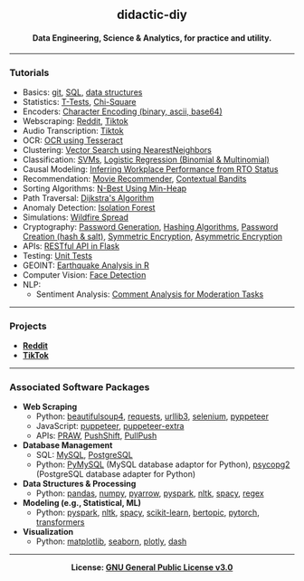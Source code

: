 <h2 align='center'>didactic-diy</h2>
<h4 align='center'>Data Engineering, Science & Analytics, for practice and utility.</h4>

---
### Tutorials
- Basics: [git](https://github.com/kariemoorman/didactic-diy/tree/main/tutorials/git), [SQL](https://github.com/kariemoorman/didactic-diy/tree/main/tutorials/sql), [data structures](https://github.com/kariemoorman/didactic-diy/tree/main/tutorials/data_structures)
- Statistics: [T-Tests](https://github.com/kariemoorman/didactic-diy/blob/main/tutorials/statistics/t_test.ipynb), [Chi-Square](https://github.com/kariemoorman/didactic-diy/blob/main/tutorials/statistics/chi_squared.ipynb)
- Encoders: [Character Encoding (binary, ascii, base64)](https://github.com/kariemoorman/didactic-diy/blob/main/tutorials/encoding_and_encryption/character_encoder.py)
- Webscraping: [Reddit](https://github.com/kariemoorman/didactic-diy/tree/main/reddit/__scripts/reddit_scraper), [Tiktok](https://github.com/kariemoorman/didactic-diy/tree/main/tiktok)
- Audio Transcription: [Tiktok](https://github.com/kariemoorman/didactic-diy/blob/main/tiktok/__scripts/tiktok_video_to_text.py)
- OCR: [OCR using Tesseract](https://github.com/kariemoorman/didactic-diy/blob/main/tutorials/ocr/ocr_tesseract.ipynb)
- Clustering: [Vector Search using NearestNeighbors](https://github.com/kariemoorman/didactic-diy/blob/main/tutorials/clustering/Vector_Search.ipynb)
- Classification: [SVMs](https://github.com/kariemoorman/didactic-diy/blob/main/tutorials/classification/SVM_classification.ipynb), [Logistic Regression (Binomial & Multinomial)](https://github.com/kariemoorman/didactic-diy/blob/main/tutorials/predictive_modeling/logistic_regression.ipynb)
- Causal Modeling: [Inferring Workplace Performance from RTO Status](https://github.com/kariemoorman/didactic-diy/blob/main/tutorials/causal_modeling/causal_inference_modeling.ipynb)
- Recommendation: [Movie Recommender](https://github.com/kariemoorman/didactic-diy/blob/main/tutorials/recommendation/movie_recommendation.ipynb), [Contextual Bandits](https://github.com/kariemoorman/didactic-diy/blob/main/tutorials/recommendation/Contextual_Bandit_Models.ipynb)
- Sorting Algorithms: [N-Best Using Min-Heap](https://github.com/kariemoorman/didactic-diy/blob/main/tutorials/algorithms/sorting_algorithms/n_best.ipynb)
- Path Traversal: [Dijkstra's Algorithm](https://github.com/kariemoorman/didactic-diy/blob/main/tutorials/algorithms/dijkstras_algorithm_shortest_path.ipynb)
- Anomaly Detection: [Isolation Forest](https://github.com/kariemoorman/didactic-diy/blob/main/tutorials/anomaly_detection/unsupervised_anomaly_detection.ipynb)
- Simulations: [Wildfire Spread](https://github.com/kariemoorman/didactic-diy/tree/main/tutorials/simulations)
- Cryptography: [Password Generation](https://github.com/kariemoorman/didactic-diy/blob/main/tutorials/encoding_and_encryption/password_generation.py), [Hashing Algorithms](https://github.com/kariemoorman/didactic-diy/blob/main/tutorials/encoding_and_encryption/hash_functions.py), [Password Creation (hash & salt)](https://github.com/kariemoorman/didactic-diy/blob/main/tutorials/encoding_and_encryption/password_creation.py), [Symmetric Encryption](https://github.com/kariemoorman/didactic-diy/blob/main/tutorials/encoding_and_encryption/symmetric_encryption.py), [Asymmetric Encryption](https://github.com/kariemoorman/didactic-diy/blob/main/tutorials/encoding_and_encryption/asymmetric_encryption.py)
- APIs: [RESTful API in Flask](https://github.com/kariemoorman/didactic-diy/tree/main/tutorials/apis/restful_api/flask)
- Testing: [Unit Tests](https://github.com/kariemoorman/didactic-diy/tree/main/tutorials/tests)
- GEOINT: [Earthquake Analysis in R](https://github.com/kariemoorman/didactic-diy/blob/main/tutorials/geoint/r/geospatial_analysis-earthquakes.md)
- Computer Vision: [Face Detection](https://github.com/kariemoorman/didactic-diy/blob/main/tutorials/vision/face_detection.py)
- NLP:
  - Sentiment Analysis: [Comment Analysis for Moderation Tasks](https://github.com/kariemoorman/didactic-diy/blob/main/tutorials/nlp/sentiment_analysis/comment_analysis.py)
    
--- 
### Projects

- <b>[Reddit](https://github.com/kariemoorman/didactic-diy/tree/main/reddit)</b>
- <b>[TikTok](https://github.com/kariemoorman/didactic-diy/tree/main/tiktok)</b>

---

### Associated Software Packages
- <b>Web Scraping</b>
  - Python: [beautifulsoup4](https://pypi.org/project/beautifulsoup4/), [requests](https://pypi.org/project/requests/), [urllib3](https://pypi.org/project/urllib3/), [selenium](https://www.selenium.dev/), [pyppeteer](https://pypi.org/project/pyppeteer/)
  - JavaScript: [puppeteer](https://www.npmjs.com/package/puppeteer), [puppeteer-extra](https://github.com/berstend/puppeteer-extra/tree/master/packages/puppeteer-extra-plugin-stealth)
  - APIs: [PRAW](https://praw.readthedocs.io/en/stable/package_info/references.html), [PushShift](https://github.com/pushshift/api), [PullPush](https://pullpush.io/)
- <b>Database Management</b>
  - SQL: [MySQL](https://dev.mysql.com/doc/mysql-getting-started/en/), [PostgreSQL](https://www.postgresql.org/)
  - Python: [PyMySQL](https://pypi.org/project/pymysql/) (MySQL database adaptor for Python), [psycopg2](https://pypi.org/project/psycopg2/) (PostgreSQL database adapter for Python)
- <b>Data Structures & Processing</b>
  - Python: [pandas](https://pypi.org/project/pandas/), [numpy](https://pypi.org/project/numpy/), [pyarrow](https://pypi.org/project/pyarrow/), [pyspark](https://pypi.org/project/pyspark/), [nltk](https://pypi.org/project/nltk/), [spacy](https://pypi.org/project/spacy/), [regex](https://pypi.org/project/regex/)
- <b>Modeling (e.g., Statistical, ML)</b>
  - Python: [pyspark](https://pypi.org/project/pyspark/), [nltk](https://pypi.org/project/nltk/), [spacy](https://pypi.org/project/spacy/), [scikit-learn](https://pypi.org/project/scikit-learn/), [bertopic](https://pypi.org/project/bertopic/), [pytorch](https://pypi.org/project/torch/), [transformers](https://pypi.org/project/transformers/)
- <b>Visualization</b>
  - Python: [matplotlib](https://pypi.org/project/matplotlib/), [seaborn](https://pypi.org/project/seaborn/), [plotly](https://pypi.org/project/plotly/), [dash](https://pypi.org/project/dash/)

---
<p align='center'><b>License: <a href='https://choosealicense.com/licenses/gpl-3.0/'>GNU General Public License v3.0</a></b></p>

